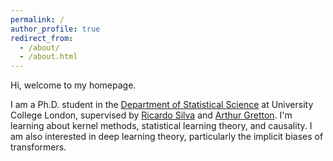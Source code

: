 ```yaml
---
permalink: /
author_profile: true
redirect_from: 
  - /about/
  - /about.html
---
```


Hi, welcome to my homepage.

I am a Ph.D. student in the [Department of Statistical Science](https://www.ucl.ac.uk/statistics/) at University College London, supervised by [Ricardo Silva](https://www.homepages.ucl.ac.uk/~ucgtrbd/) and [Arthur Gretton](https://www.gatsby.ucl.ac.uk/~gretton/index.html). I'm learning about kernel methods, statistical learning theory, and causality. I am also interested in deep learning theory, particularly the implicit biases of transformers. 


